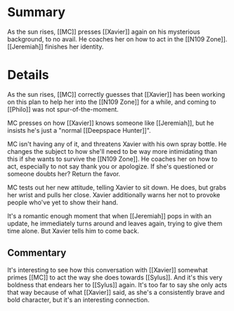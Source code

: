 # Summary
As the sun rises, [[MC]] presses [[Xavier]] again on his mysterious background, to no avail. He coaches her on how to act in the [[N109 Zone]]. [[Jeremiah]] finishes her identity.

# Details
As the sun rises, [[MC]] correctly guesses that [[Xavier]] has been working on this plan to help her into the [[N109 Zone]] for a while, and coming to [[Philo]] was not spur-of-the-moment.

MC presses on how [[Xavier]] knows someone like [[Jeremiah]], but he insists he's just a "normal [[Deepspace Hunter]]".

MC isn't having any of it, and threatens Xavier with his own spray bottle. He changes the subject to how she'll need to be way more intimidating than this if she wants to survive the [[N109 Zone]]. He coaches her on how to act, especially to not say thank you or apologize. If she's questioned or someone doubts her? Return the favor.

MC tests out her new attitude, telling Xavier to sit down. He does, but grabs her wrist and pulls her close. Xavier additionally warns her not to provoke people who've yet to show their hand.

It's a romantic enough moment that when [[Jeremiah]] pops in with an update, he immediately turns around and leaves again, trying to give them time alone. But Xavier tells him to come back.

## Commentary
It's interesting to see how this conversation with [[Xavier]] somewhat primes [[MC]] to act the way she does towards [[Sylus]]. And it's this very boldness that endears her to [[Sylus]] again. It's too far to say she only acts that way because of what [[Xavier]] said, as she's a consistently brave and bold character, but it's an interesting connection.